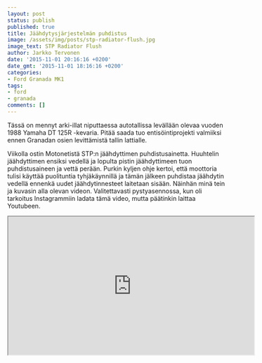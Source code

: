 ```yaml
---
layout: post
status: publish
published: true
title: Jäähdytysjärjestelmän puhdistus
image: /assets/img/posts/stp-radiator-flush.jpg
image_text: STP Radiator Flush
author: Jarkko Tervonen
date: '2015-11-01 20:16:16 +0200'
date_gmt: '2015-11-01 18:16:16 +0200'
categories:
- Ford Granada MK1
tags:
- ford
- granada
comments: []
---
```


Tässä on mennyt arki-illat niputtaessa autotallissa levällään olevaa vuoden 1988 Yamaha DT 125R -kevaria. Pitää saada tuo entisöintiprojekti valmiiksi ennen Granadan osien levittämistä tallin lattialle.

Viikolla ostin Motonetistä STP:n jäähdyttimen puhdistusainetta. Huuhtelin jäähdyttimen ensiksi vedellä ja lopulta pistin jäähdyttimeen tuon puhdistusaineen ja vettä perään. Purkin kyljen ohje kertoi, että moottoria tulisi käyttää puolituntia tyhjäkäynnillä ja tämän jälkeen puhdistaa jäähdytin vedellä ennenkä uudet jäähdytinnesteet laitetaan sisään. Näinhän minä tein ja kuvasin alla olevan videon. Valitettavasti pystyasennossa, kun oli tarkoitus Instagrammiin ladata tämä video, mutta päätinkin laittaa Youtubeen.

<iframe src="https://www.youtube.com/embed/aSF9RAv3iIA?ecver=1" width="560" height="315"></iframe>
